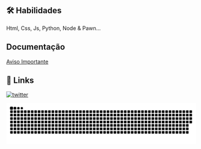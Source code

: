 ## 🛠 Habilidades
Html, Css, Js, Python, Node & Pawn...
## Documentação
[Aviso Importante](https://telegra.ph/Importante-08-17-2)
## 🔗 Links
[![twitter](https://img.shields.io/badge/twitter-1DA1F2?style=for-the-badge&logo=twitter&logoColor=white)](https://twitter.com/k1ngvilons)

![Snake animation](https://github.com/k1ngvilons/k1ngvilons/blob/output/github-contribution-grid-snake.svg)
